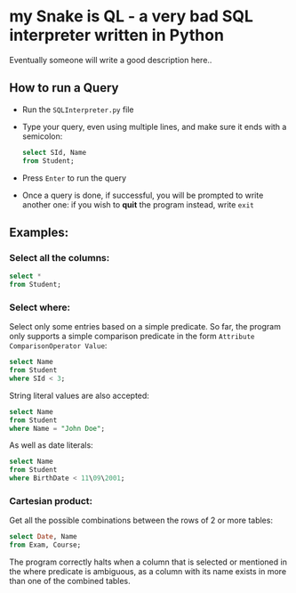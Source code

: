 # my Snake is QL - a very bad SQL interpreter written in Python
Eventually someone will write a good description here..

## How to run a Query
- Run the `SQLInterpreter.py` file
- Type your query, even using multiple lines, and make sure it ends with a semicolon:
  
  ```SQL
  select SId, Name
  from Student;
  ```
- Press `Enter` to run the query
- Once a query is done, if successful, you will be prompted to write another one: if you wish to **quit** the program instead, write `exit`

## Examples:
### Select all the columns:
```SQL
select *
from Student;
```
### Select where:
Select only some entries based on a simple predicate. So far, the program only supports a simple comparison predicate in the form `Attribute ComparisonOperator Value`:
```SQL
select Name
from Student
where SId < 3;
```

String literal values are also accepted:
```SQL
select Name
from Student
where Name = "John Doe";
```

As well as date literals:
```SQL
select Name
from Student
where BirthDate < 11\09\2001;
```

### Cartesian product:
Get all the possible combinations between the rows of 2 or more tables:
```SQL
select Date, Name
from Exam, Course;
```

The program correctly halts when a column that is selected or mentioned in the where predicate is ambiguous, as a column with its name exists in more than one of the combined tables.